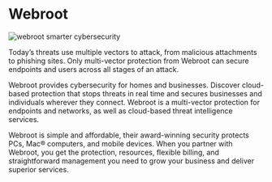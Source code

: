 # Webroot

![webroot smarter cybersecurity](/img/products/webroot.png)

Today’s threats use multiple vectors to attack, from malicious attachments to phishing sites. Only multi-vector protection from Webroot can secure endpoints and users across all stages of an attack.

Webroot provides cybersecurity for homes and businesses. Discover cloud-based protection that stops threats in real time and secures businesses and individuals wherever they connect. Webroot is a multi-vector protection for endpoints and networks, as well as cloud-based threat intelligence services.

Webroot is simple and affordable, their award-winning security protects PCs, Mac® computers, and mobile devices. When you partner with Webroot, you get the protection, resources, flexible billing, and straightforward management you need to grow your business and deliver superior services.
